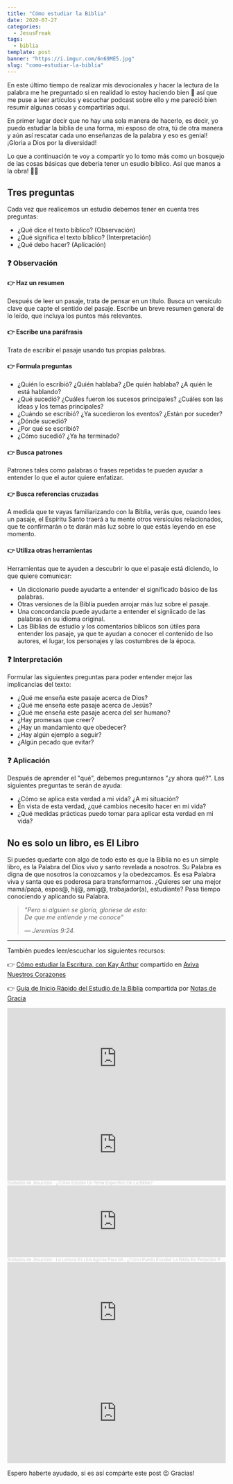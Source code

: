 ```yaml
---
title: "Cómo estudiar la Biblia"
date: 2020-07-27
categories:
  - JesusFreak
tags:
  - biblia
template: post
banner: "https://i.imgur.com/6n69ME5.jpg"
slug: "como-estudiar-la-biblia"
---
```


En este último tiempo de realizar mis devocionales y hacer la lectura de la palabra me he preguntado si en realidad lo estoy haciendo bien 🤔 así que me puse a leer artículos y escuchar podcast sobre ello y me pareció bien resumir algunas cosas y compartirlas aquí.

En primer lugar decir que no hay una sola manera de hacerlo, es decir, yo puedo estudiar la biblia de una forma, mi esposo de otra, tú de otra manera y aún así rescatar cada uno enseñanzas de la palabra y eso es genial! ¡Gloria a Dios por la diversidad!

Lo que a continuación te voy a compartir yo lo tomo más como un bosquejo de las cosas básicas que debería tener un esudio bíblico. Así que manos a la obra! 👷‍♂️

## Tres preguntas

Cada vez que realicemos un estudio debemos tener en cuenta tres preguntas:

- ¿Qué dice el texto bíblico? (Observación)
- ¿Qué significa el texto bíblico? (Interpretación)
- ¿Qué debo hacer? (Aplicación)

### ❓ Observación

#### 👉 Haz un resumen

Después de leer un pasaje, trata de pensar en un título. Busca un versículo clave que capte el sentido del pasaje. Escribe un breve resumen general de lo leído, que incluya los puntos más relevantes.

#### 👉 Escribe una paráfrasis

Trata de escribir el pasaje usando tus propias palabras.

#### 👉 Formula preguntas

- ¿Quién lo escribió? ¿Quién hablaba? ¿De quién hablaba? ¿A quién le está hablando?
- ¿Qué sucedió? ¿Cuáles fueron los sucesos principales? ¿Cuáles son las ideas y los temas principales?
- ¿Cuándo se escribió? ¿Ya sucedieron los eventos? ¿Están por suceder?
- ¿Dónde sucedió?
- ¿Por qué se escribió?
- ¿Cómo sucedió? ¿Ya ha terminado?

#### 👉 Busca patrones

Patrones tales como palabras o frases repetidas te pueden ayudar a entender lo que el autor quiere enfatizar.

#### 👉 Busca referencias cruzadas

A medida que te vayas familiarizando con la Biblia, verás que, cuando lees un pasaje, el Espíritu Santo traerá a tu mente otros versículos relacionados, que te confirmarán o te darán más luz sobre lo que estás leyendo en ese momento.

#### 👉 Utiliza otras herramientas

Herramientas que te ayuden a descubrir lo que el pasaje está diciendo, lo que quiere comunicar:

- Un diccionario puede ayudarte a entender el significado básico de las palabras.
- Otras versiones de la Biblia pueden arrojar más luz sobre el pasaje.
- Una concordancia puede ayudarte a entender el signiicado de las palabras en su idioma original.
- Las Biblias de estudio y los comentarios bíblicos son útiles para entender los pasaje, ya que te ayudan a conocer el contenido de lso autores, el lugar, los personajes y las costumbres de la época.

### ❓ Interpretación

Formular las siguientes preguntas para poder entender mejor las implicancias del texto:

- ¿Qué me enseña este pasaje acerca de Dios?
- ¿Qué me enseña este pasaje acerca de Jesús?
- ¿Qué me enseña este pasaje acerca del ser humano?
- ¿Hay promesas que creer?
- ¿Hay un mandamiento que obedecer?
- ¿Hay algún ejemplo a seguir?
- ¿Algún pecado que evitar?

### ❓ Aplicación

Después de aprender el "qué", debemos preguntarnos "¿y ahora qué?". Las siguientes preguntas te serán de ayuda:

- ¿Cómo se aplica esta verdad a mi vida? ¿A mi situación?
- En vista de esta verdad, ¿qué cambios necesito hacer en mi vida?
- ¿Qué medidas prácticas puedo tomar para aplicar esta verdad en mi vida?

## No es solo un libro, es El Libro

Si puedes quedarte con algo de todo esto es que la Biblia no es un simple libro, es la Palabra del Dios vivo y santo revelada a nosotros. Su Palabra es digna de que nosotros la conozcamos y la obedezcamos. Es esa Palabra viva y santa que es poderosa para transformarnos. ¿Quieres ser una mejor mamá/papá, espos@, hij@, amig@, trabajador(a), estudiante? Pasa tiempo conociendo y aplicando su Palabra.

<blockquote><cite>
"Pero si alguien se gloría, gloríese de esto:<br>
De que me entiende y me conoce"

— Jeremías 9:24.
</cite></blockquote>

---

También puedes leer/escuchar los siguientes recursos:

👉 [Cómo estudiar la Escritura, con Kay Arthur](https://www.avivanuestroscorazones.com/season/como-estudiar-la-escritura-con-kay-arthur/) compartido en [Aviva Nuestros Corazones](https://www.avivanuestroscorazones.com/)

👉 [Guía de Inicio Rápido del Estudio de la Biblia](https://notasdegracia.files.wordpress.com/2020/06/ca0c7-spanishtranslationofthejourneywomenbiblestudyguide.pdf) compartida por [Notas de Gracia](https://notasdegracia.org/)

<iframe src="https://open.spotify.com/embed-podcast/episode/15rdUM59kzA8v3UKh4Glva" width="100%" height="232" frameborder="0" allowtransparency="true" allow="encrypted-media"></iframe>

<iframe width="100%" height="166" scrolling="no" frameborder="no" allow="autoplay" src="https://w.soundcloud.com/player/?url=https%3A//api.soundcloud.com/tracks/779839126&color=%23ff5500&auto_play=false&hide_related=false&show_comments=true&show_user=true&show_reposts=false&show_teaser=true"></iframe><div style="font-size: 10px; color: #cccccc;line-break: anywhere;word-break: normal;overflow: hidden;white-space: nowrap;text-overflow: ellipsis; font-family: Interstate,Lucida Grande,Lucida Sans Unicode,Lucida Sans,Garuda,Verdana,Tahoma,sans-serif;font-weight: 100;"><a href="https://soundcloud.com/sdejesucristo" title="Soldados de Jesucristo" target="_blank" style="color: #cccccc; text-decoration: none;">Soldados de Jesucristo</a> · <a href="https://soundcloud.com/sdejesucristo/como-estudio-un-tema-especifico-de-la-biblia" title="¿Cómo Estudio Un Tema Específico De La Biblia?" target="_blank" style="color: #cccccc; text-decoration: none;">¿Cómo Estudio Un Tema Específico De La Biblia?</a></div>

<iframe width="100%" height="166" scrolling="no" frameborder="no" allow="autoplay" src="https://w.soundcloud.com/player/?url=https%3A//api.soundcloud.com/tracks/784857154&color=%23ff5500&auto_play=false&hide_related=false&show_comments=true&show_user=true&show_reposts=false&show_teaser=true"></iframe><div style="font-size: 10px; color: #cccccc;line-break: anywhere;word-break: normal;overflow: hidden;white-space: nowrap;text-overflow: ellipsis; font-family: Interstate,Lucida Grande,Lucida Sans Unicode,Lucida Sans,Garuda,Verdana,Tahoma,sans-serif;font-weight: 100;"><a href="https://soundcloud.com/sdejesucristo" title="Soldados de Jesucristo" target="_blank" style="color: #cccccc; text-decoration: none;">Soldados de Jesucristo</a> · <a href="https://soundcloud.com/sdejesucristo/la-lectura-es-una-agonia-para-mi-como-puedo-estudiar-la-biblia-en-pedacitos-pequenos" title="La Lectura Es Una Agonía Para Mí - ¿Cómo Puedo Estudiar La Biblia En Pedacitos Pequeños?" target="_blank" style="color: #cccccc; text-decoration: none;">La Lectura Es Una Agonía Para Mí - ¿Cómo Puedo Estudiar La Biblia En Pedacitos Pequeños?</a></div>

<iframe src="https://open.spotify.com/embed-podcast/episode/5BywcNK7sT53I1IU7et7LA" width="100%" height="232" frameborder="0" allowtransparency="true" allow="encrypted-media"></iframe>

<iframe src="https://open.spotify.com/embed-podcast/episode/1XyrCWVFexwp5dKpNCeCMY" width="100%" height="232" frameborder="0" allowtransparency="true" allow="encrypted-media"></iframe>

Espero haberte ayudado, si es así compárte este post 😉 Gracias!
